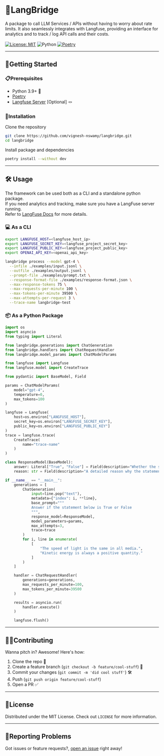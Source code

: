 # 🤖LangBridge
A package to call LLM Services / APIs without having to worry about rate limits. It also seamlessly integrates with Langfuse, 
providing an interface for analytics and to track / log API calls and their costs.</br>
</br>
[![License: MIT](https://img.shields.io/badge/License-MIT-green.svg)](https://opensource.org/licenses/MIT) ![Python](https://img.shields.io/badge/python-v3.9+-blue.svg) [![Poetry](https://img.shields.io/endpoint?url=https://python-poetry.org/badge/v0.json)](https://python-poetry.org/)

---

## 🚀Getting Started
### 📋Prerequisites
* Python 3.9+ 🐍
* [Poetry](https://python-poetry.org/) <img src="https://python-poetry.org/images/logo-origami.svg" width="10" height="10">
* [Langfuse Server](https://langfuse.com/) [Optional] 🪢

### 💾Installation
Clone the repository
```bash
git clone https://github.com/vignesh-nswamy/langbridge.git
cd langbridge
```

Install package and dependencies
```bash
poetry install --without dev
```
---
## 🛠 Usage
The framework can be used both as a CLI and a standalone python package. </br>
If you need analytics and tracking, make sure you have a LangFuse server running.</br>
Refer to [LangFuse Docs](https://langfuse.com/docs/get-started) for more details.

### 💻 As a CLI
```bash
export LANGFUSE_HOST=<langfuse_host_ip>
export LANGFUSE_SECRET_KEY=<langfuse_project_secret_key>
export LANGFUSE_PUBLIC_KEY=<langfuse_project_public_key>
export OPENAI_API_KEY=<openai_api_key>

langbridge process --model gpt-4 \
  --infile ./examples/input.jsonl \
  --outfile ./examples/output.jsonl \
  --prompt-file ./examples/prompt.txt \
  --response-format-file ./examples/response-format.json \
  --max-response-tokens 75 \
  --max-requests-per-minute 100 \
  --max-tokens-per-minute 39500 \
  --max-attempts-per-request 3 \
  --trace-name langbridge-test
```

### 📦 As a Python Package
```python
import os
import asyncio
from typing import Literal

from langbridge.generations import ChatGeneration
from langbridge.handlers import ChatRequestHandler
from langbridge.model_params import ChatModelParams

from langfuse import Langfuse
from langfuse.model import CreateTrace

from pydantic import BaseModel, Field

params = ChatModelParams(
    model="gpt-4",
    temperature=0,
    max_tokens=100
)

langfuse = Langfuse(
    host=os.environ["LANGFUSE_HOST"],
    secret_key=os.environ["LANGFUSE_SECRET_KEY"],
    public_key=os.environ["LANGFUSE_PUBLIC_KEY"]
)
trace = langfuse.trace(
    CreateTrace(
        name="trace-name"
    )
)

class ResponseModel(BaseModel):
    answer: Literal["True", "False"] = Field(description="Whether the statement is True or False")
    reason: str = Field(description="A detailed reason why the statement is True or False")

if __name__ == "__main__":
    generations = [
        ChatGeneration(
            input=line.pop("text"),
            metadata={"index": i, **line},
            base_prompt="""
            Answer if the statement below is True or False
            """,
            response_model=ResponseModel,
            model_parameters=params,
            max_attempts=3,
            trace=trace
        )
        for i, line in enumerate(
            [
                "The speed of light is the same in all media.",
                "Kinetic energy is always a positive quantity."
            ]
        )
    ]

    handler = ChatRequestHandler(
        generations=generations,
        max_requests_per_minute=100,
        max_tokens_per_minute=39500
    )

    results = asyncio.run(
        handler.execute()
    )

    langfuse.flush()
```
---
## 👨‍💻Contributing
Wanna pitch in? Awesome! Here's how:
1. Clone the repo 👾
2. Create a feature branch (`git checkout -b feature/cool-stuff`) 🌿
3. Commit your changes (`git commit -m 'did cool stuff'`) 🛠
4. Push (`git push origin feature/cool-stuff`)
5. Open a PR ✅
---
## 📜License
Distributed under the MIT License. Check out `LICENSE` for more information.

---
## 🐛Reporting Problems
Got issues or feature requests?, [open an issue](https://github.com/vignesh-nswamy/langbridge/issues) right away!
